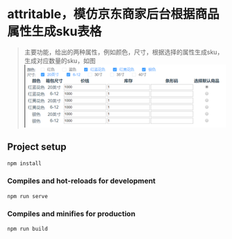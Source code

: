 # attritable，模仿京东商家后台根据商品属性生成sku表格
> 主要功能，给出的两种属性，例如颜色，尺寸，根据选择的属性生成sku，生成对应数量的sku，如图  
![avatar](https://github.com/hanzhecheng/attritable/blob/master/src/assets/%E5%BE%AE%E4%BF%A1%E5%9B%BE%E7%89%87_20190326101149.png)  

## Project setup
```
npm install
```

### Compiles and hot-reloads for development
```
npm run serve
```

### Compiles and minifies for production
```
npm run build
```


